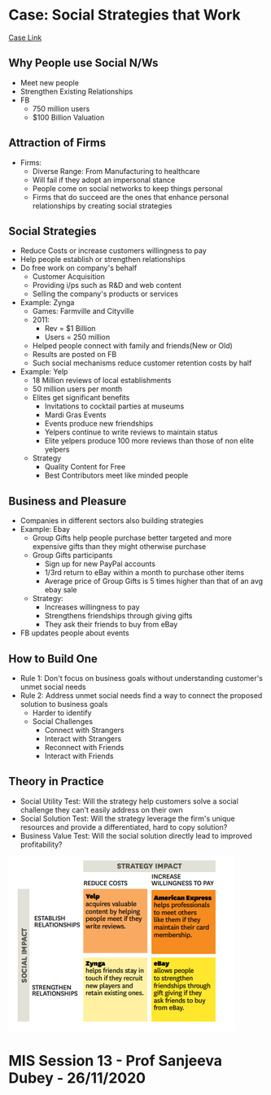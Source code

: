 # Case: Social Strategies that Work
<a href="https://services.hbsp.harvard.edu/api/courses/768229/items/R1111H-PDF-ENG/sclinks/322007c366c1b0e2c9de0c83c63a3ad4">Case Link</a>

## Why People use Social N/Ws
- Meet new people
- Strengthen Existing Relationships
- FB
	- 750 million users
	- $100 Billion Valuation

## Attraction of Firms
- Firms:
	- Diverse Range: From Manufacturing to healthcare
	- Will fail if they adopt an impersonal stance
	- People come on social networks to keep things personal
	- Firms that do succeed are the ones that enhance personal relationships by creating social strategies

## Social Strategies
- Reduce Costs or increase customers willingness to pay
- Help people establish or strengthen relationships
- Do free work on company's behalf
	- Customer Acquisition
	- Providing i/ps such as R&D and web content
	- Selling the company's products or services
- Example: Zynga
	- Games: Farmville and Cityville
	- 2011:
		- Rev = $1 Billion
		- Users = 250 million
	- Helped people connect with family and friends(New or Old)
	- Results are posted on FB
	- Such social mechanisms reduce customer retention costs by half
- Example: Yelp
	- 18 Million reviews of local establishments
	- 50 million users per month
	- Elites get significant benefits
		- Invitations to cocktail parties at museums
		- Mardi Gras Events
		- Events produce new friendships
		- Yelpers continue to write reviews to maintain status
		- Elite yelpers produce 100 more reviews than those of non elite yelpers
	- Strategy
		- Quality Content for Free
		- Best Contributors meet like minded people

## Business and Pleasure
- Companies in different sectors also building strategies
- Example: Ebay
	- Group Gifts help people purchase better targeted and more expensive gifts than they might otherwise purchase
	- Group Gifts participants
		- Sign up for new PayPal accounts
		- 1/3rd return to eBay within a month to purchase other items
		- Average price of Group Gifts is 5 times higher than that of an avg ebay sale
	- Strategy:
		- Increases willingness to pay
		- Strengthens friendships through giving gifts
		- They ask their friends to buy from eBay
- FB updates people about events

## How to Build One
- Rule 1: Don't focus on business goals without understanding customer's unmet social needs
- Rule 2: Address unmet social needs find a way to connect the proposed solution to business goals
	- Harder to identify
	- Social Challenges
		- Connect with Strangers
		- Interact with Strangers
		- Reconnect with Friends
		- Interact with Friends

## Theory in Practice
- Social Utility Test: Will the strategy help customers solve a social challenge they can't easily address on their own
- Social Solution Test: Will the strategy leverage the firm's unique resources and provide a differentiated, hard to copy solution?
- Business Value Test: Will the social solution directly lead to improved profitability?
<img src="https://github.com/vasudev89/Term2-MIS/blob/master/Social%20Strategies%20that%20Work.PNG">

# MIS Session 13 - Prof Sanjeeva Dubey - 26/11/2020
